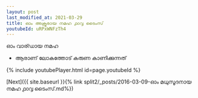 ```yaml
---
layout: post
last_modified_at: 2021-03-29
title: ഓം അക്രൂരായ നമഹ ൧൦൮ ടൈംസ്
youtubeId: uRPxWNFzTh4
---
```

 
 
 ഓം വാര്ഡായ നമഹ 
 
 -  ആരാണ് ലോകത്തോട് കരുണ കാണിക്കുന്നത് 
 
  
 
  
 
 
 
 
 
 


{% include youtubePlayer.html id=page.youtubeId %}
 
[Next]({{ site.baseurl }}{% link  split2/_posts/2016-03-09-ഓം മധുസൂദനായ നമഹ ൧൦൮ ടൈംസ്.md%})
 
